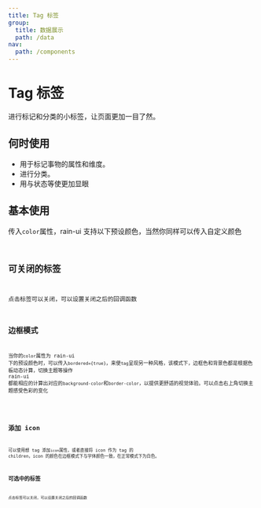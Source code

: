 ```yaml
---
title: Tag 标签
group:
  title: 数据展示
  path: /data
nav:
  path: /components
---
```


# Tag 标签

进行标记和分类的小标签，让页面更加一目了然。

## 何时使用

- 用于标记事物的属性和维度。
- 进行分类。
- 用与状态等使更加显眼

## 基本使用

传入`color`属性，rain-ui 支持以下预设颜色，当然你同样可以传入自定义颜色 <code src="./demo/base.tsx"/>

## 可关闭的标签

点击标签可以关闭，可以设置关闭之后的回调函数 <code src="./demo/closeable.tsx"/>

## 边框模式

当你的`color`属性为 rain-ui 下的预设颜色时，可以传入`bordered={true}`，来使`tag`呈现另一种风格，该模式下，边框色和背景色都是根据色板动态计算，切换主题等操作 rain-ui 都能相应的计算出对应的`background-color`和`border-color`，以提供更舒适的视觉体验。可以点击右上角切换主题感受色彩的变化

<code src="./demo/type.tsx"/>

## 添加 icon

可以使用想 tag 添加`icon`属性，或者直接将 icon 作为 tag 的 children，icon 的颜色在边框模式下与字体颜色一致，在正常模式下为白色。 <code src="./demo/icon.tsx"/>

## 可选中的标签

点击标签可以关闭，可以设置关闭之后的回调函数 <code src="./demo/checkable.tsx"/> <API src="./index.tsx"> </API>
